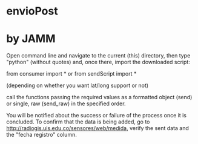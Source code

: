# envioPost
# by JAMM

Open command line and navigate to the current (this) directory, then 
type "python" (without quotes) and, once there, import the downloaded 
script:

from consumer import *
or
from sendScript import *

(depending on whether you want lat/long support or not)

call the functions passing the required values as a formatted object 
(send) or single, raw (send_raw) in the specified order.

You will be notified about the success or failure of the process once 
it is concluded. To confirm that the data is being added, go to 
http://radiogis.uis.edu.co/sensores/web/medida, verify the sent data 
and the "fecha registro" column.

